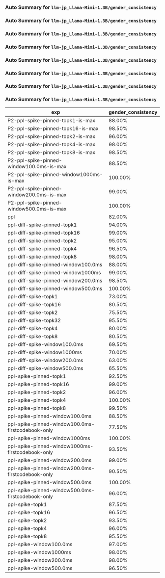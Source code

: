 ### Auto Summary for `llm-jp_Llama-Mimi-1.3B/gender_consistency`

### Auto Summary for `llm-jp_Llama-Mimi-1.3B/gender_consistency`

### Auto Summary for `llm-jp_Llama-Mimi-1.3B/gender_consistency`

### Auto Summary for `llm-jp_Llama-Mimi-1.3B/gender_consistency`

### Auto Summary for `llm-jp_Llama-Mimi-1.3B/gender_consistency`

### Auto Summary for `llm-jp_Llama-Mimi-1.3B/gender_consistency`

### Auto Summary for `llm-jp_Llama-Mimi-1.3B/gender_consistency`

### Auto Summary for `llm-jp_Llama-Mimi-1.3B/gender_consistency`

<!-- AUTO-GEN: SPLIT TABLE -->
| exp | gender_consistency |
| --- | --- |
| P2-ppl-spike-pinned-topk1-is-max | 88.00% |
| P2-ppl-spike-pinned-topk16-is-max | 98.50% |
| P2-ppl-spike-pinned-topk2-is-max | 96.00% |
| P2-ppl-spike-pinned-topk4-is-max | 98.00% |
| P2-ppl-spike-pinned-topk8-is-max | 98.50% |
| P2-ppl-spike-pinned-window100.0ms-is-max | 88.50% |
| P2-ppl-spike-pinned-window1000ms-is-max | 100.00% |
| P2-ppl-spike-pinned-window200.0ms-is-max | 99.00% |
| P2-ppl-spike-pinned-window500.0ms-is-max | 100.00% |
| ppl | 82.00% |
| ppl-diff-spike-pinned-topk1 | 94.00% |
| ppl-diff-spike-pinned-topk16 | 99.00% |
| ppl-diff-spike-pinned-topk2 | 95.00% |
| ppl-diff-spike-pinned-topk4 | 96.50% |
| ppl-diff-spike-pinned-topk8 | 98.00% |
| ppl-diff-spike-pinned-window100.0ms | 88.00% |
| ppl-diff-spike-pinned-window1000ms | 99.00% |
| ppl-diff-spike-pinned-window200.0ms | 98.50% |
| ppl-diff-spike-pinned-window500.0ms | 100.00% |
| ppl-diff-spike-topk1 | 73.00% |
| ppl-diff-spike-topk16 | 80.50% |
| ppl-diff-spike-topk2 | 75.50% |
| ppl-diff-spike-topk32 | 95.50% |
| ppl-diff-spike-topk4 | 80.00% |
| ppl-diff-spike-topk8 | 80.50% |
| ppl-diff-spike-window100.0ms | 69.50% |
| ppl-diff-spike-window1000ms | 70.00% |
| ppl-diff-spike-window200.0ms | 63.00% |
| ppl-diff-spike-window500.0ms | 65.50% |
| ppl-spike-pinned-topk1 | 92.50% |
| ppl-spike-pinned-topk16 | 99.00% |
| ppl-spike-pinned-topk2 | 96.00% |
| ppl-spike-pinned-topk4 | 100.00% |
| ppl-spike-pinned-topk8 | 99.50% |
| ppl-spike-pinned-window100.0ms | 88.50% |
| ppl-spike-pinned-window100.0ms-firstcodebook-only | 77.50% |
| ppl-spike-pinned-window1000ms | 100.00% |
| ppl-spike-pinned-window1000ms-firstcodebook-only | 93.50% |
| ppl-spike-pinned-window200.0ms | 99.00% |
| ppl-spike-pinned-window200.0ms-firstcodebook-only | 90.50% |
| ppl-spike-pinned-window500.0ms | 100.00% |
| ppl-spike-pinned-window500.0ms-firstcodebook-only | 96.00% |
| ppl-spike-topk1 | 87.50% |
| ppl-spike-topk16 | 96.50% |
| ppl-spike-topk2 | 93.50% |
| ppl-spike-topk4 | 96.00% |
| ppl-spike-topk8 | 95.50% |
| ppl-spike-window100.0ms | 97.00% |
| ppl-spike-window1000ms | 98.00% |
| ppl-spike-window200.0ms | 98.00% |
| ppl-spike-window500.0ms | 96.50% |
<!-- AUTO-GEN: SPLIT TABLE -->
